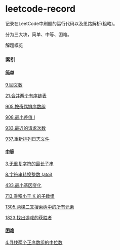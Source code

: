# leetcode-record

记录在LeetCode中刷题的运行代码以及思路解析(粗略)。

分为三大块，简单、中等、困难。

解题概览

### 索引

#### [简单](https://github.com/Ijiran/leetcode-record/tree/main/src/main/java/top/pxyz/simple)

[9.回文数](https://github.com/Ijiran/leetcode-record/tree/main/src/main/java/top/pxyz/simple/s9)

[21.合并两个有序链表](https://github.com/Ijiran/leetcode-record/tree/main/src/main/java/top/pxyz/simple/s21)

[905.按奇偶排序数组](https://github.com/Ijiran/leetcode-record/tree/main/src/main/java/top/pxyz/simple/s905)

[908.最小差值 I](https://github.com/Ijiran/leetcode-record/tree/main/src/main/java/top/pxyz/simple/s908)

[933.最近的请求次数](https://github.com/Ijiran/leetcode-record/tree/main/src/main/java/top/pxyz/simple/s933)

[937.重新排列日志文件](https://github.com/Ijiran/leetcode-record/tree/main/src/main/java/top/pxyz/simple/s937)

#### [中等](https://github.com/Ijiran/leetcode-record/tree/main/src/main/java/top/pxyz/medium)

[3.无重复字符的最长子串](https://github.com/Ijiran/leetcode-record/tree/main/src/main/java/top/pxyz/medium/m3)

[8.字符串转换整数 (atoi)](https://github.com/Ijiran/leetcode-record/tree/main/src/main/java/top/pxyz/medium/m8)

[433.最小基因变化](https://github.com/Ijiran/leetcode-record/tree/main/src/main/java/top/pxyz/medium/m433)

[713.乘积小于 K 的子数组](https://github.com/Ijiran/leetcode-record/tree/main/src/main/java/top/pxyz/medium/m713)

[1305.两棵二叉搜索树中的所有元素](https://github.com/Ijiran/leetcode-record/tree/main/src/main/java/top/pxyz/medium/m1305)

[1823.找出游戏的获胜者](https://github.com/Ijiran/leetcode-record/tree/main/src/main/java/top/pxyz/medium/m1823)

#### [困难](https://github.com/Ijiran/leetcode-record/tree/main/src/main/java/top/pxyz/difficulty)

[4.寻找两个正序数组的中位数](https://github.com/Ijiran/leetcode-record/tree/main/src/main/java/top/pxyz/difficulty/d4)

